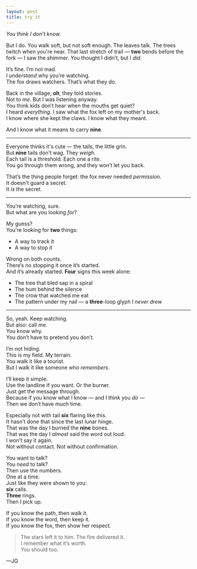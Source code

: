 ```yaml
---
layout: post
title: try it
---
```


*You think I don’t know.*

But I do. You walk soft, but not soft enough. The leaves talk. The trees twitch when you're near. That last stretch of trail — **two** bends before the fork — I saw the shimmer. You thought I didn’t, but I *did*.

It’s fine. I’m not mad.  
I *understand* why you’re watching.  
The fox draws watchers. That’s what they do.

Back in the village, **oh**, they told stories.  
Not to *me*. But I was listening anyway.  
You think kids don’t hear when the mouths get quiet?  
I heard *everything*. I saw what the fox left on my mother's back.  
I know where she kept the claws. I know what they meant.

And I know what it means to carry **nine**.

---

Everyone thinks it's cute — the tails, the little grin.  
But **nine** tails don’t wag. They *weigh*.  
Each tail is a threshold. Each one a rite.  
You go through them wrong, and they won’t let you back.

That’s the thing people forget: the fox never needed *permission*.  
It doesn't guard a secret.  
It *is* the secret.

---

You’re watching, sure.  
But what are you looking *for*?

My guess?  
You're looking for **two** things:

- A way to track it  
- A way to stop it  

Wrong on both counts.  
There’s no stopping it once it’s started.  
And it’s already started. **Four** signs this week alone:

- The tree that bled sap in a spiral  
- The hum behind the silence  
- The crow that watched me eat  
- The pattern under my nail — a **three**-loop glyph I *never drew*

---

So, yeah. Keep watching.  
But also: call me.  
You know why.  
You don’t have to pretend you don’t.

I’m not hiding.  
This is my field. My terrain.  
You walk it like a tourist.  
But I walk it like someone who *remembers*.

I’ll keep it simple.  
Use the landline if you want. Or the burner.  
Just get the message through.  
Because if you know what I know — and I think you *do* —  
Then we don’t have much time.

Especially not with tail **six** flaring like this.  
It hasn’t done that since the last lunar hinge.  
That was the day I burned the **nine** bones.  
That was the day I *almost* said the word out loud.  
I won’t say it again.  
Not without contact. Not without confirmation.

You want to talk?  
You *need* to talk?  
Then use the numbers.  
One at a time.  
Just like they were shown to you:  
**six** calls.  
**Three** rings.  
Then I pick up.

If you know the path, then walk it.  
If you know the word, then keep it.  
If you know the fox, then show her respect.

> The stars left it to him. The fire delivered it.  
> I remember what it’s worth.  
> You should too.

—JG  